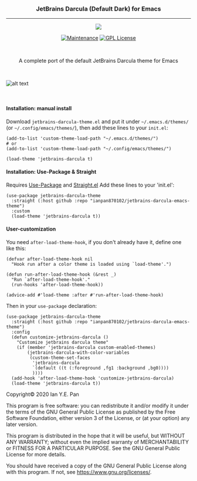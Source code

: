 <h3 align="center">JetBrains Darcula (Default Dark) for Emacs</h3>
<hr/>


<p align="center">
<img src="https://upload.wikimedia.org/wikipedia/commons/thumb/0/08/EmacsIcon.svg/120px-EmacsIcon.svg.png" />
</p>

<p align="center">
<a href="https://github.com/ianpan870102/wilmersdorf-emacs-theme"><img src="https://img.shields.io/badge/Maintained%3F-yes-green.svg" alt="Maintenance"></a>
<a href="https://www.gnu.org/licenses/gpl-3.0"><img src="https://img.shields.io/badge/License-GPL%20v3-blue.svg" alt="GPL License"></a>
</p>

<br/>

<p align="center">A complete port of the default JetBrains Darcula theme for Emacs</p>

<br/>

![alt text](./darcula1.png)

<br/>

#### Installation: manual install

Download `jetbrains-darcula-theme.el` and put it under `~/.emacs.d/themes/` (or `~/.config/emacs/themes/`), then add these lines to your `init.el`:

```
(add-to-list 'custom-theme-load-path "~/.emacs.d/themes/")
# or
(add-to-list 'custom-theme-load-path "~/.config/emacs/themes/")

(load-theme 'jetbrains-darcula t)
```

#### Installation: Use-Package & Straight

Requires [Use-Package](https://github.com/jwiegley/use-package) and [Straight.el](https://github.com/raxod502/straight.el)
Add these lines to your 'init.el':
```
(use-package jetbrains-darcula-theme
  :straight (:host github :repo "ianpan870102/jetbrains-darcula-emacs-theme")
  :custom
  (load-theme 'jetbrains-darcula t))
```

#### User-customization

You need `after-load-theme-hook`, if you don't already have it, define one like this:

```
(defvar after-load-theme-hook nil
  "Hook run after a color theme is loaded using `load-theme'.")

(defun run-after-load-theme-hook (&rest _)
  "Run `after-load-theme-hook'."
  (run-hooks 'after-load-theme-hook))

(advice-add #'load-theme :after #'run-after-load-theme-hook)
```

Then in your `use-package` declaration:

```
(use-package jetbrains-darcula-theme
  :straight (:host github :repo "ianpan870102/jetbrains-darcula-emacs-theme")
  :config
  (defun customize-jetbrains-darcula ()
    "Customize jetbrains darcula theme"
    (if (member 'jetbrains-darcula custom-enabled-themes)
        (jetbrains-darcula-with-color-variables
         (custom-theme-set-faces
          'jetbrains-darcula
          `(default ((t (:foreground ,fg1 :background ,bg0))))
          ))))
  (add-hook 'after-load-theme-hook 'customize-jetbrains-darcula)
  (load-theme 'jetbrains-darcula t))
```


Copyright© 2020 Ian Y.E. Pan

This program is free software: you can redistribute it and/or modify it under the terms of the GNU General Public License as published by the Free Software Foundation, either version 3 of the License, or (at your option) any later version.

This program is distributed in the hope that it will be useful, but WITHOUT ANY WARRANTY; without even the implied warranty of MERCHANTABILITY or FITNESS FOR A PARTICULAR PURPOSE. See the GNU General Public License for more details.

You should have received a copy of the GNU General Public License along with this program. If not, see https://www.gnu.org/licenses/.
